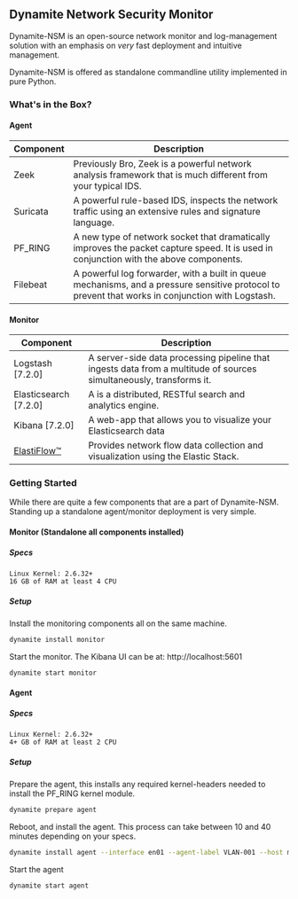 ## Dynamite Network Security Monitor

Dynamite-NSM is an open-source network monitor and log-management solution with an emphasis on *very* fast deployment 
and intuitive management. 

Dynamite-NSM is offered as standalone commandline utility implemented in pure Python.

### What's in the Box?

#### Agent
| Component   | Description                                                                                                                                       |
|-------------|---------------------------------------------------------------------------------------------------------------------------------------------------|
| Zeek        | Previously Bro, Zeek is a powerful network analysis framework that is much different from your typical IDS.                                       |
| Suricata    | A powerful rule-based IDS, inspects the network traffic using an extensive rules and signature language.                                          |
| PF_RING     | A new type of network socket that dramatically improves the packet capture speed. It is used in conjunction with the above components.            |
| Filebeat    | A powerful log forwarder, with a built in queue mechanisms, and a pressure sensitive protocol to prevent that works in conjunction with Logstash. |


#### Monitor

| Component                                              | Description                                                                                                         |
|--------------------------------------------------------|---------------------------------------------------------------------------------------------------------------------|
| Logstash [7.2.0]                                       | A server-side data processing pipeline that ingests data from a multitude of sources simultaneously, transforms it. |
| Elasticsearch [7.2.0]                                  | A is a distributed, RESTful search and analytics engine.                                                            |
| Kibana [7.2.0]                                         | A web-app that allows you to visualize your Elasticsearch data                                                      |
| [ElastiFlow™](https://github.com/robcowart/elastiflow) | Provides network flow data collection and visualization using the Elastic Stack.                                    |


### Getting Started

While there are quite a few components that are a part of Dynamite-NSM. Standing up a standalone agent/monitor deployment is very simple.

#### Monitor (Standalone all components installed)

##### Specs
```
Linux Kernel: 2.6.32+
16 GB of RAM at least 4 CPU
```
##### Setup

Install the monitoring components all on the same machine.
```bash
dynamite install monitor
```

Start the monitor. The Kibana UI can be at: http://localhost:5601
```bash
dynamite start monitor
```

#### Agent

##### Specs
```
Linux Kernel: 2.6.32+
4+ GB of RAM at least 2 CPU
```

##### Setup
Prepare the agent, this installs any required kernel-headers needed to install the PF_RING kernel module. 

```bash
dynamite prepare agent
```

Reboot, and install the agent. This process can take between 10 and 40 minutes depending on your specs.

```bash
dynamite install agent --interface en01 --agent-label VLAN-001 --host my-monitor-host-or-ip.local --port 5044
```

Start the agent
```bash
dynamite start agent
```